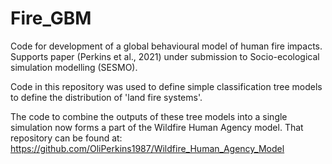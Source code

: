 # Fire_GBM
Code for development of a global behavioural model of human fire impacts. Supports paper (Perkins et al., 2021) under submission to Socio-ecological simulation modelling (SESMO). 

Code in this repository was used to define simple classification tree models to define the distribution of 'land fire systems'. 

The code to combine the outputs of these tree models into a single simulation now forms a part of the Wildfire Human Agency model. That repository can be found at:
https://github.com/OliPerkins1987/Wildfire_Human_Agency_Model
